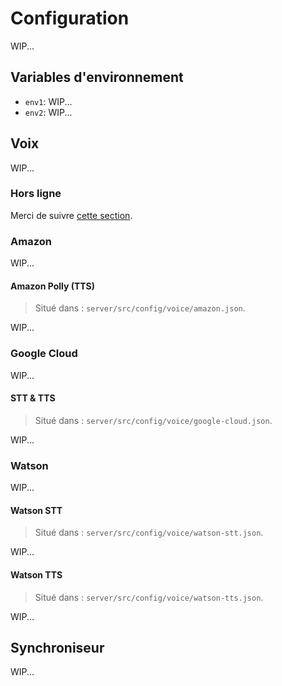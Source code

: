 # Configuration

WIP...

## Variables d'environnement

- `env1`: WIP...
- `env2`: WIP...

## Voix

WIP...

### Hors ligne

Merci de suivre [cette section](/fr-FR/offline.md).

### Amazon

WIP...

#### Amazon Polly (TTS)

> Situé dans : `server/src/config/voice/amazon.json`.

WIP...

### Google Cloud

WIP...

#### STT & TTS

> Situé dans : `server/src/config/voice/google-cloud.json`.

WIP...

### Watson

WIP...

#### Watson STT

> Situé dans : `server/src/config/voice/watson-stt.json`.

WIP...

#### Watson TTS

> Situé dans : `server/src/config/voice/watson-tts.json`.

WIP...

## Synchroniseur

WIP...
